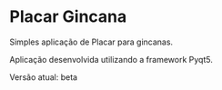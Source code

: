 # Placar Gincana
Simples aplicação de Placar para gincanas. 

Aplicação desenvolvida utilizando a framework Pyqt5. 

Versão atual: beta
